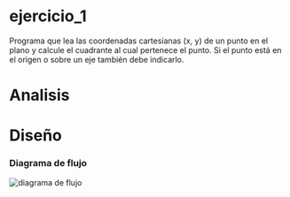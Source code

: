 # ejercicio_1 
 Programa que lea las coordenadas cartesianas (x, y) de un punto en el plano y calcule el cuadrante al cual pertenece el punto. Si el punto está en el origen o sobre un eje también debe indicarlo.

# Analisis

# Diseño

### Diagrama de flujo 
![diagrama de flujo](diagrama.png "diagrama de flujo")